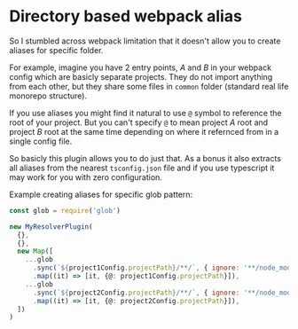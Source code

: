 # Directory based webpack alias

So I stumbled across webpack limitation that it doesn't allow you to create aliases for specific folder.

For example, imagine you have 2 entry points, _A_ and _B_ in your webpack config which are basicly separate projects. They do not import anything from each other, but they share some files in `common` folder (standard real life monorepo structure).

If you use aliases you might find it natural to use `@` symbol to reference the root of your project. But you can't specify `@` to mean project _A_ root and project _B_ root at the same time depending on where it refernced from in a single config file.

So basicly this plugin allows you to do just that. As a bonus it also extracts all aliases from the nearest `tsconfig.json` file and if you use typescript it may work for you with zero configuration.

Example creating aliases for specific glob pattern:

```js
const glob = require('glob')

new MyResolverPlugin(
  {},
  {},
  new Map([
    ...glob
      .sync(`${project1Config.projectPath}/**/`, { ignore: '**/node_modules/**' })
      .map((it) => [it, {@: project1Config.projectPath}]),
    ...glob
      .sync(`${project2Config.projectPath}/**/`, { ignore: '**/node_modules/**' })
      .map((it) => [it, {@: project2Config.projectPath}]),
  ])
)
```
